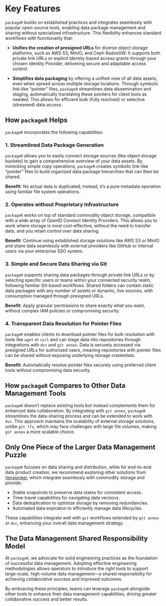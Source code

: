 # Key Features

`packageR` builds on established practices and integrates seamlessly with popular open-source tools, enabling data package management and sharing without specialized infrastructure. This flexibility enhances standard workflows with functionality that:

- **Unifies the creation of presigned URLs** for diverse object storage platforms, such as AWS S3, MinIO, and Ceph RadosGW. It supports both private link URLs or explicit identity-based access grants through your chosen Identity Provider, delivering secure and adaptable access control.

- **Simplifies data packaging** by offering a unified view of all data assets, even when spread across multiple storage locations. Through symbolic link-like “pointer” files, `packageR` streamlines data dissemination and staging, automatically translating these pointers for client tools as needed. This allows for efficient bulk (fully resolved) or selective (streamed) data access.

## How `packageR` Helps

`packageR` incorporates the following capabilities:

### 1. Streamlined Data Package Generation

`packageR` allows you to easily connect storage sources (like object storage buckets) to gain a comprehensive overview of your data assets. By mimicking simple copy operations, `packageR` creates symbolic link-like “pointer” files to build organized data package hierarchies that can then be shared.

**Benefit**: No actual data is duplicated; instead, it’s a pure metadata operation using familiar file system operations.

### 2. Operates without Proprietary Infrastructure

`packageR` works on top of standard commodity object storage, compatible with a wide array of OpenID Connect Identity Providers. This allows you to work where storage is most cost-effective, without the need to transfer data, and you retain control over data sharing.

**Benefit**: Continue using established storage solutions like AWS S3 or MinIO and share data seamlessly with external providers like GitHub or internal users via your enterprise SSO system.

### 3. Simple and Secure Data Sharing via Git

`packageR` supports sharing data packages through private link URLs or by selecting specific users or teams within your connected security realm, following familiar Git-based workflows. Shared folders can contain static data packages with any number of assets or dynamic, live sources, with consumption managed through presigned URLs.

**Benefit**: Apply granular permissions to share exactly what you want, without complex IAM policies or compromising security.

### 4. Transparent Data Resolution for Pointer Files

`packageR` enables clients to download pointer files for bulk resolution with tools like `wget` or `curl` and can stage data into repositories through integrations with `dvc` and `git annex`. Data is securely accessed via presigned URLs for authorized users, meaning repositories with pointer files can be shared without exposing underlying storage credentials.

**Benefit**: Automatically resolve pointer files securely using preferred client tools without compromising data security.

## How `packageR` Compares to Other Data Management Tools

`packageR` doesn’t replace existing tools but instead complements them for enhanced data collaboration. By integrating with `git annex`, `packageR` streamlines the data-sharing process and can be extended to work with `dvc`. This approach maintains the scalability of external storage solutions, unlike `git lfs`, which may face challenges with large file volumes, making `git annex` a more scalable choice.

## Only One Piece of the Larger Data Management Puzzle

`packageR` focuses on data sharing and distribution, while for end-to-end data product creation, we recommend exploring other solutions from [Versioneer](https://versioneer.at), which integrate seamlessly with commodity storage and provide:

- Stable snapshots to preserve data states for consistent access.
- Time-travel capabilities for navigating data versions.
- Data deduplication to optimize storage by removing redundancies.
- Automated data expiration to efficiently manage data lifecycles.

These capabilities integrate well with `git` workflows extended by `git annex` or `dvc`, enhancing your overall data management strategy.

## The Data Management Shared Responsibility Model

At `packageR`, we advocate for solid engineering practices as the foundation of successful data management. Adopting effective engineering methodologies allows operators to introduce the right tools to support large-scale, high-volume data management—a shared responsibility for achieving collaborative success and improved outcomes.

By embracing these principles, teams can leverage `packageR` alongside other tools to enhance their data management capabilities, driving greater collaborative success and better results.
